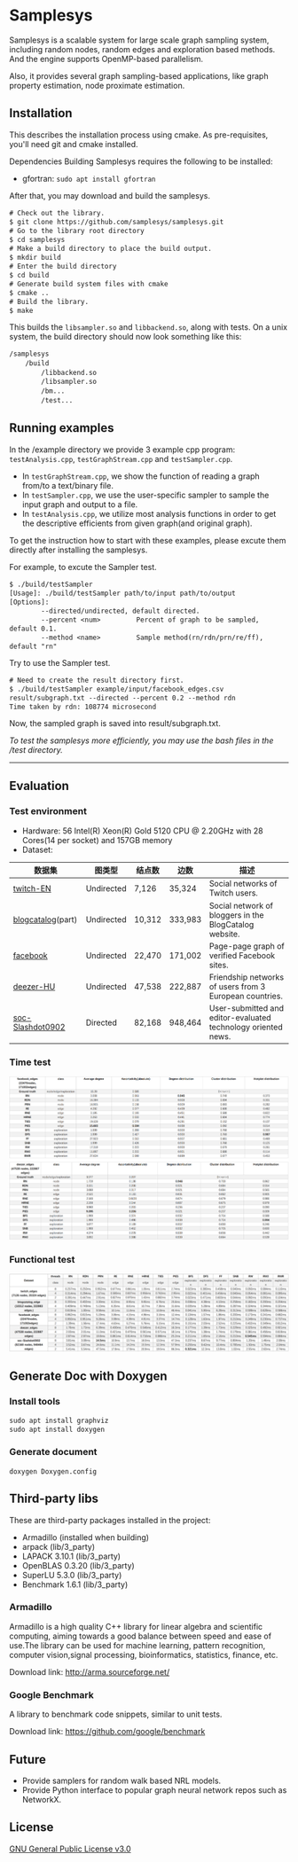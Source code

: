 # Samplesys

Samplesys is a scalable system for large scale graph sampling system, including random nodes, random edges and
exploration based methods. And the engine supports OpenMP-based parallelism.

Also, it provides several graph sampling-based applications, like graph property estimation, node proximate estimation.


## Installation
This describes the installation process using cmake. As pre-requisites, you'll need git and cmake installed.

Dependencies
Building Samplesys requires the following to be installed:

* gfortran: `sudo apt install gfortran`

After that, you may download and build the samplesys.
```shell
# Check out the library.
$ git clone https://github.com/samplesys/samplesys.git
# Go to the library root directory
$ cd samplesys
# Make a build directory to place the build output.
$ mkdir build
# Enter the build directory
$ cd build
# Generate build system files with cmake
$ cmake ..
# Build the library.
$ make
```

This builds the `libsampler.so` and `libbackend.so`, along with tests. On a unix system, the build directory should now look something like this:

```bash
/samplesys
    /build
        /libbackend.so
        /libsampler.so
        /bm...
        /test...
```

## Running examples
In the /example directory we provide 3 example cpp program: `testAnalysis.cpp`, `testGraphStream.cpp` and `testSampler.cpp`.

* In `testGraphStream.cpp`, we show the function of reading a graph from/to a text/binary file.
* In `testSampler.cpp`, we use the user-specific sampler to sample the input graph and output to a file.
* In `testAnalysis.cpp`, we utilize most analysis functions in order to get the descriptive efficients from given graph(and original graph).

To get the instruction how to start with these examples, please excute them directly after installing the samplesys.

For example, to excute the Sampler test.
```shell
$ ./build/testSampler
[Usage]: ./build/testSampler path/to/input path/to/output
[Options]:
        --directed/undirected, default directed.
        --percent <num>         Percent of graph to be sampled, default 0.1.
        --method <name>         Sample method(rn/rdn/prn/re/ff), default "rn"
```

Try to use the Sampler test.
```shell
# Need to create the result directory first.
$ ./build/testSampler example/input/facebook_edges.csv result/subgraph.txt --directed --percent 0.2 --method rdn
Time taken by rdn: 108774 microsecond
```
Now, the sampled graph is saved into result/subgraph.txt.

*To test the samplesys more efficiently, you may use the bash files*
*in the /test directory.*


---

## Evaluation

### Test environment

* Hardware: 56 Intel(R) Xeon(R) Gold 5120 CPU @ 2.20GHz with 28 Cores(14 per socket) 
and 157GB memory
* Dataset:

|数据集|图类型|结点数|边数|描述|
| ------------------------------------------------------------ | ---------- | ------ | ------- | ------------------------------------------------------------ |
| [twitch-EN](http://snap.stanford.edu/data/twitch-social-networks.html) | Undirected | 7,126  | 35,324  | Social networks of Twitch users.                             |
| [blogcatalog](https://networkrepository.com/soc-BlogCatalog.php)(part) | Undirected | 10,312 | 333,983 | Social network of bloggers in the BlogCatalog website.       |
| [facebook](http://snap.stanford.edu/data/facebook-large-page-page-network.html) | Undirected | 22,470 | 171,002 | Page-page graph of verified Facebook sites.                  |
| [deezer-HU](http://snap.stanford.edu/data/gemsec-Deezer.html) | Undirected | 47,538 | 222,887 | Friendship networks of users from 3 European countries.      |
| [soc-Slashdot0902](http://snap.stanford.edu/data/soc-Slashdot0902.html) | Directed   | 82,168 | 948,464 | User-submitted and editor-evaluated technology oriented news. |

### Time test
![Time test](doc/images/functest.png)

### Functional test
![Functional test](doc/images/timetest.png)


## Generate Doc with Doxygen

### Install tools

```shell
sudo apt install graphviz
sudo apt install doxygen
```

### Generate document

```shell
doxygen Doxygen.config
```


## Third-party libs

These are third-party packages installed in the project:

* Armadillo (installed when building)
* arpack (lib/3_party)
* LAPACK 3.10.1 (lib/3_party)
* OpenBLAS 0.3.20 (lib/3_party)
* SuperLU 5.3.0 (lib/3_party)
* Benchmark 1.6.1 (lib/3_party)

### Armadillo

Armadillo is a high quality C++ library for linear algebra and scientific computing, aiming towards a good balance
between speed and
ease of use.The library can be used for machine learning, pattern recognition, computer vision,signal processing,
bioinformatics, statistics, finance, etc.

Download link: http://arma.sourceforge.net/

### Google Benchmark

A library to benchmark code snippets, similar to unit tests.

Download link: https://github.com/google/benchmark

## Future
* Provide samplers for random walk based NRL models.
* Provide Python interface to popular graph neural network repos such as NetworkX.

## License

[GNU General Public License v3.0](https://github.com/samplesys/samplesys/blob/main/LICENSE)